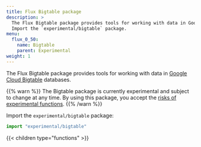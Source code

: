 ```yaml
---
title: Flux Bigtable package
description: >
  The Flux Bigtable package provides tools for working with data in Google Cloud Bigtable databases.
  Import the `experimental/bigtable` package.
menu:
  flux_0_50:
    name: Bigtable
    parent: Experimental
weight: 1
---
```


The Flux Bigtable package provides tools for working with data in
[Google Cloud Bigtable](https://cloud.google.com/bigtable/) databases.

{{% warn %}}
The Bigtable package is currently experimental and subject to change at any time.
By using this package, you accept the [risks of experimental functions](/flux/v0.50/stdlib/experimental/#use-experimental-functions-at-your-own-risk).
{{% /warn %}}

Import the `experimental/bigtable` package:

```js
import "experimental/bigtable"
```

{{< children type="functions" >}}
